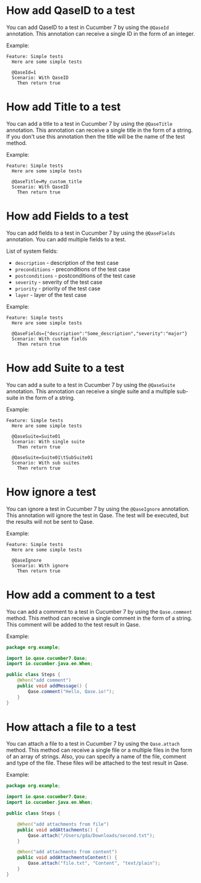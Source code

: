 # How add QaseID to a test

You can add QaseID to a test in Cucumber 7 by using the `@QaseId` annotation. This annotation can receive a single ID in
the
form of an integer.

Example:

```gherkin
Feature: Simple tests
  Here are some simple tests

  @QaseId=1
  Scenario: With QaseID
    Then return true
```

# How add Title to a test

You can add a title to a test in Cucumber 7 by using the `@QaseTitle` annotation. This annotation can receive a single
title
in the form of a string. If you don't use this annotation then the title will be the name of the test method.

Example:

```gherkin
Feature: Simple tests
  Here are some simple tests

  @QaseTitle=My_custom_title
  Scenario: With QaseID
    Then return true
```

# How add Fields to a test

You can add fields to a test in Cucumber 7 by using the `@QaseFields` annotation. You can add multiple fields to a test.

List of system fields:

- `description` - description of the test case
- `preconditions` - preconditions of the test case
- `postconditions` - postconditions of the test case
- `severity` - severity of the test case
- `priority` - priority of the test case
- `layer` - layer of the test case

Example:

```gherkin
Feature: Simple tests
  Here are some simple tests

  @QaseFields={"description":"Some_description","severity":"major"}
  Scenario: With custom fields
    Then return true
```

# How add Suite to a test

You can add a suite to a test in Cucumber 7 by using the `@QaseSuite` annotation. This annotation can receive a single
suite
and a multiple sub-suite in the form of a string.

Example:

```gherkin
Feature: Simple tests
  Here are some simple tests

  @QaseSuite=Suite01
  Scenario: With single suite
    Then return true

  @QaseSuite=Suite01\tSubSuite01
  Scenario: With sub suites
    Then return true
```

# How ignore a test

You can ignore a test in Cucumber 7 by using the `@QaseIgnore` annotation. This annotation will ignore the test in Qase.
The
test will be executed, but the results will not be sent to Qase.

Example:

```gherkin
Feature: Simple tests
  Here are some simple tests

  @QaseIgnore
  Scenario: With ignore
    Then return true
```

# How add a comment to a test

You can add a comment to a test in Cucumber 7 by using the `Qase.comment` method. This method can receive a single
comment
in
the form of a string. This comment will be added to the test result in Qase.

Example:

```java
package org.example;

import io.qase.cucumber7.Qase;
import io.cucumber.java.en.When;

public class Steps {
    @When("add comment")
    public void addMessage() {
        Qase.comment("Hello, Qase.io!");
    }
}
```

# How attach a file to a test

You can attach a file to a test in Cucumber 7 by using the `Qase.attach` method. This method can receive a single file
or a
multiple files in the form of an array of strings. Also, you can specify a name of the file, comment and type of the
file. These files will be attached to the test result in Qase.

Example:

```java
package org.example;

import io.qase.cucumber7.Qase;
import io.cucumber.java.en.When;

public class Steps {

    @When("add attachments from file")
    public void addAttachments() {
        Qase.attach("/Users/gda/Downloads/second.txt");
    }

    @When("add attachments from content")
    public void addAttachmentsContent() {
        Qase.attach("file.txt", "Content", "text/plain");
    }
}
```
